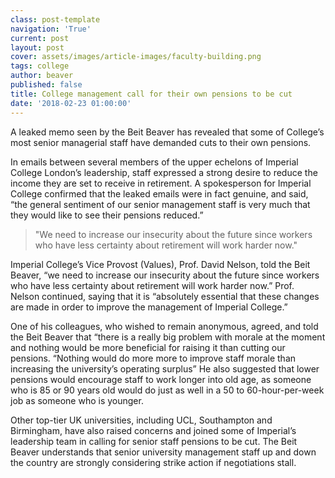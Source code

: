 ```yaml
---
class: post-template
navigation: 'True'
current: post
layout: post
cover: assets/images/article-images/faculty-building.png
tags: college
author: beaver
published: false
title: College management call for their own pensions to be cut
date: '2018-02-23 01:00:00'
---
```

A leaked memo seen by the Beit Beaver has revealed that some of College’s most senior managerial staff have demanded cuts to their own pensions. 

In emails between several members of the upper echelons of Imperial College London’s leadership, staff expressed a strong desire to reduce the income they are set to receive in retirement. A spokesperson for Imperial College confirmed that the leaked emails were in fact genuine, and said, “the general sentiment of our senior management staff is very much that they would like to see their pensions reduced.”

> "We need to increase our insecurity about the future since workers who have less certainty about retirement will work harder now."

Imperial College’s Vice Provost (Values), Prof. David Nelson, told the Beit Beaver, “we need to increase our insecurity about the future since workers who have less certainty about retirement will work harder now.” Prof. Nelson continued, saying that it is “absolutely essential that these changes are made in order to improve the management of Imperial College.”

One of his colleagues, who wished to remain anonymous, agreed, and told the Beit Beaver that “there is a really big problem with morale at the moment and nothing would be more beneficial for raising it than cutting our pensions. “Nothing would do more more to improve staff morale than increasing the university’s operating surplus” He also suggested that lower pensions would encourage staff to work longer into old age, as someone who is 85 or 90 years old would do just as well in a 50 to 60-hour-per-week job as someone who is younger.

Other top-tier UK universities, including UCL, Southampton and Birmingham, have also raised concerns and joined some of Imperial’s leadership team in calling for senior staff pensions to be cut. The Beit Beaver understands that senior university management staff up and down the country are strongly considering strike action if negotiations stall.


